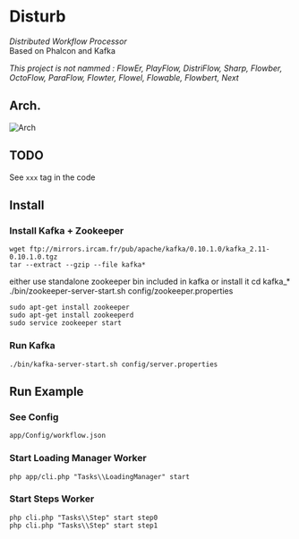 # Disturb
*Distributed Workflow Processor*  
Based on Phalcon and Kafka  

*This project is not nammed : FlowEr, PlayFlow, DistriFlow, Sharp, Flowber, OctoFlow, ParaFlow, Flowter, Flowel, Flowable, Flowbert, Next*

## Arch.
![Arch](https://raw.githubusercontent.com/wiki/vpg/disturb/images/disturb_arch.png)

## TODO
 See `xxx` tag in the code

## Install
### Install Kafka + Zookeeper
```
wget ftp://mirrors.ircam.fr/pub/apache/kafka/0.10.1.0/kafka_2.11-0.10.1.0.tgz  
tar --extract --gzip --file kafka*
```
either use standalone zookeeper bin included in kafka or install it
cd kafka_*
./bin/zookeeper-server-start.sh config/zookeeper.properties

```
sudo apt-get install zookeeper
sudo apt-get install zookeeperd
sudo service zookeeper start
```

### Run Kafka
```
./bin/kafka-server-start.sh config/server.properties
```

## Run Example
### See Config
```
app/Config/workflow.json
```
### Start Loading Manager Worker
```
php app/cli.php "Tasks\\LoadingManager" start
```
### Start Steps Worker
```
php cli.php "Tasks\\Step" start step0
php cli.php "Tasks\\Step" start step1
```
